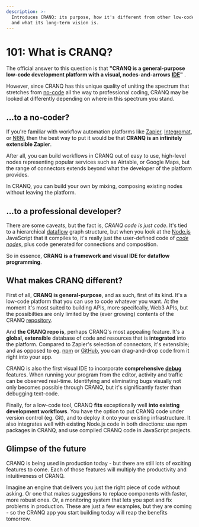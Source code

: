 ```yaml
---
description: >-
  Introduces CRANQ: its purpose, how it's different from other low-code tools,
  and what its long-term vision is.
---
```


# 101: What is CRANQ?

The official answer to this question is that **"CRANQ is a general-purpose low-code development platform with a visual, nodes-and-arrows** [**IDE**](https://en.wikipedia.org/wiki/Integrated\_development\_environment)**"** .

However, since CRANQ has this unique quality of uniting the spectrum that stretches from [no-code](https://en.wikipedia.org/wiki/No-code\_development\_platform) all the way to professional coding, CRANQ may be looked at differently depending on where in this spectrum you stand.

## ...to a no-coder?

If you're familiar with workflow automation platforms like [Zapier](https://zapier.com/), [Integromat](https://www.integromat.com/en), or [N8N](https://n8n.io/), then the best way to put it would be that **CRANQ is an infinitely extensible Zapier**.

After all, you can build workflows in CRANQ out of easy to use, high-level nodes representing popular services such as Airtable, or Google Maps, but the range of connectors extends beyond what the developer of the platform provides.

In CRANQ, you can build your own by mixing, composing existing nodes without leaving the platform.

## ...to a professional developer?

There are some caveats, but the fact is, _CRANQ code is just code_. It's tied to a hierarchical [dataflow](https://en.wikipedia.org/wiki/Dataflow\_programming) graph structure, but when you look at the [Node.js](https://nodejs.org) JavaScript that it compiles to, it's really just the user-defined code of [_code_ _node_](../../../terms/code-node.md)s, plus code generated for connections and composition.

So in essence, **CRANQ is a framework and visual IDE for dataflow programming**.

## What makes CRANQ different?

First of all, **CRANQ is general-purpose**, and as such, first of its kind. It's a low-code platform that you can use to code whatever you want. At the moment it's most suited to building APIs, more specifcally, Web3 APIs, but the possibilties are only limited by the (ever growing) contents of the CRANQ [repository](../../../terms/the-repo.md).

And **the CRANQ repo is**, perhaps CRANQ's most appealing feature. It's a **global, extensible** database of code and resources that is **integrated** into the platform. Compared to Zapier's selection of connectors, it's extensible; and as opposed to eg. [npm](https://npmjs.com) or [GitHub](https://github.com), you can drag-and-drop code from it right into your app.

CRANQ is also the first visual IDE to incorporate **comprehensive** [**debug**](../106/) features. When running your program from the editor, activity and traffic can be observed real-time. Identifying and eliminating bugs visually not only becomes possible through CRANQ, but it's significantly faster than debugging text-code.

Finally, for a low-code tool, CRANQ **fits** exceptionally well **into existing development workflows**. You have the option to put CRANQ code under version control (eg. Git), and to deploy it onto your existing infrastructure. It also integrates well with existing Node.js code in both directions: use npm packages in CRANQ, and use compiled CRANQ code in JavaScript projects.

## Glimpse of the future

CRANQ is being used in production today - but there are still lots of exciting features to come. Each of those features will multiply the productivity and intuitiveness of CRANQ.

Imagine an engine that delivers you just the right piece of code without asking. Or one that makes suggestions to replace components with faster, more robust ones. Or, a monitoring system that lets you spot and fix problems in production. These are just a few examples, but they are coming - so the CRANQ app you start building today will reap the benefits tomorrow.
